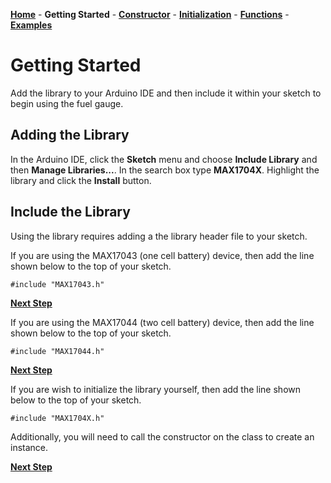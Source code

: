 [**Home**](https://porrey.github.io/max1704x) -
**Getting Started** -
[**Constructor**](https://porrey.github.io/max1704x/constructor) -
[**Initialization**](https://porrey.github.io/max1704x/initialization) -
[**Functions**](https://porrey.github.io/max1704x/functions) -
[**Examples**](https://porrey.github.io/max1704x/examples)
# Getting Started
Add the library to your Arduino IDE and then include it within your sketch to begin using the fuel gauge.

## Adding the Library
In the Arduino IDE, click the **Sketch** menu and choose **Include Library** and then **Manage Libraries...**. In the search box type **MAX1704X**. Highlight the library and click the **Install** button.
## Include the Library
Using the library requires adding a the library header file to your sketch.

If you are using the MAX17043 (one cell battery) device, then add the line shown below to the top of your sketch.

`#include "MAX17043.h"`

[**Next Step**](https://porrey.github.io/max1704x/initialization)

If you are using the MAX17044 (two cell battery) device, then add the line shown below to the top of your sketch.

`#include "MAX17044.h"`

[**Next Step**](https://porrey.github.io/max1704x/initialization)

If you are wish to initialize the library yourself, then add the line shown below to the top of your sketch.

`#include "MAX1704X.h"`

Additionally, you will need to call the constructor on the class to create an instance.

[**Next Step**](https://porrey.github.io/max1704x/constructor)